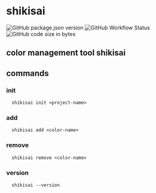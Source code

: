 # shikisai

![GitHub package.json version](https://img.shields.io/github/package-json/v/ken7253/shikisai?style=flat-square)
![GitHub Workflow Status](https://img.shields.io/github/workflow/status/ken7253/shikisai/CodeQL?style=flat-square)
![GitHub code size in bytes](https://img.shields.io/github/languages/code-size/ken7253/shikisai?style=flat-square)

## color management tool shikisai

## commands

### init

```npm
  shikisai init <project-name>
```

### add

```npm
  shikisai add <color-name>
```

### remove

```npm
  shikisai remove <color-name>
```

### version

```npm
  shikisai --version
```
